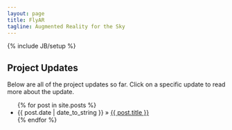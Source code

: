 ```yaml
---
layout: page
title: FlyAR
tagline: Augmented Reality for the Sky
---
```

{% include JB/setup %}
    
## Project Updates

Below are all of the project updates so far. Click on a specific update to read more about the update.

<ul class="posts">
  {% for post in site.posts %}
    <li><span>{{ post.date | date_to_string }}</span> &raquo; <a href="{{ BASE_PATH }}{{ post.url }}">{{ post.title }}</a></li>
  {% endfor %}
</ul>